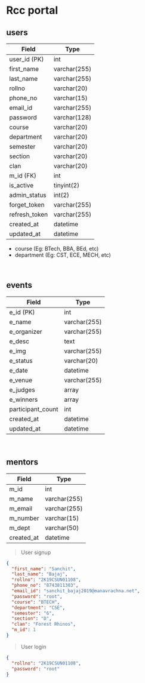 # Rcc portal

## users

| **Field**     | **Type**     |
| ------------- | ------------ |
| user_id (PK)  | int          |
| first_name    | varchar(255) |
| last_name     | varchar(255) |
| rollno        | varchar(20)  |
| phone_no      | varchar(15)  |
| email_id      | varchar(255) |
| password      | varchar(128) |
| course        | varchar(20)  |
| department    | varchar(20)  |
| semester      | varchar(20)  |
| section       | varchar(20)  |
| clan          | varchar(20)  |
| m_id (FK)     | int          |
| is_active     | tinyint(2)   |
| admin_status  | int(2)       |
| forget_token  | varchar(255) |
| refresh_token | varchar(255) |
| created_at    | datetime     |
| updated_at    | datetime     |

- course (Eg: BTech, BBA, BEd, etc)
- department (Eg: CST, ECE, MECH, etc)

<br>

## events

| **Field**         | **Type**     |
| ----------------- | ------------ |
| e_id (PK)         | int          |
| e_name            | varchar(255) |
| e_organizer       | varchar(255) |
| e_desc            | text         |
| e_img             | varchar(255) |
| e_status          | varchar(20)  |
| e_date            | datetime     |
| e_venue           | varchar(255) |
| e_judges          | array        |
| e_winners         | array        |
| participant_count | int          |
| created_at        | datetime     |
| updated_at        | datetime     |

<br>

## mentors

| **Field**  | **Type**     |
| ---------- | ------------ |
| m_id       | int          |
| m_name     | varchar(255) |
| m_email    | varchar(255) |
| m_number   | varchar(15)  |
| m_dept     | varchar(50)  |
| created_at | datetime     |

> User signup

```json
{
  "first_name": "Sanchit",
  "last_name": "Bajaj",
  "rollno": "2K19CSUN01108",
  "phone_no": "8743811303",
  "email_id": "sanchit_bajaj2019@manavrachna.net",
  "password": "root",
  "course": "BTECH",
  "department": "CSE",
  "semester": "6",
  "section": "D",
  "clan": "Forest Rhinos",
  "m_id": 1
}
```

> User login

```json
{
  "rollno": "2K19CSUN01108",
  "password": "root"
}
```
